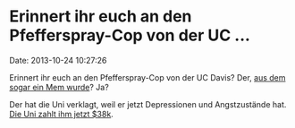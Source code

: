 Erinnert ihr euch an den Pfefferspray-Cop von der UC \...
=========================================================

Date: 2013-10-24 10:27:26

Erinnert ihr euch an den Pfefferspray-Cop von der UC Davis? Der, [aus
dem sogar ein Mem
wurde](http://knowyourmeme.com/photos/203669-casually-pepper-spray-everything-cop)?
Ja?

Der hat die Uni verklagt, weil er jetzt Depressionen und Angstzustände
hat. [Die Uni zahlt ihm jetzt
\$38k](http://www.foxnews.com/us/2013/10/24/uc-davis-pepper-spray-cop-gets-38g-worker-compensation-settlement/).
